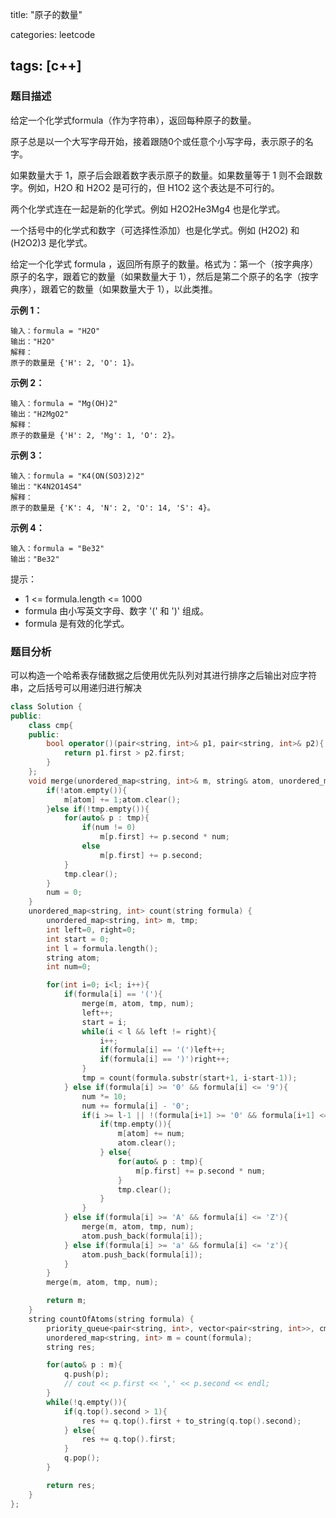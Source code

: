 title: "原子的数量"

categories: leetcode

tags: [c++]
---
### 题目描述

给定一个化学式formula（作为字符串），返回每种原子的数量。

原子总是以一个大写字母开始，接着跟随0个或任意个小写字母，表示原子的名字。

如果数量大于 1，原子后会跟着数字表示原子的数量。如果数量等于 1 则不会跟数字。例如，H2O 和 H2O2 是可行的，但 H1O2 这个表达是不可行的。

两个化学式连在一起是新的化学式。例如 H2O2He3Mg4 也是化学式。

一个括号中的化学式和数字（可选择性添加）也是化学式。例如 (H2O2) 和 (H2O2)3 是化学式。

给定一个化学式 formula ，返回所有原子的数量。格式为：第一个（按字典序）原子的名字，跟着它的数量（如果数量大于 1），然后是第二个原子的名字（按字典序），跟着它的数量（如果数量大于 1），以此类推。

**示例 1：**

~~~
输入：formula = "H2O"
输出："H2O"
解释：
原子的数量是 {'H': 2, 'O': 1}。
~~~

**示例 2：**

~~~
输入：formula = "Mg(OH)2"
输出："H2MgO2"
解释： 
原子的数量是 {'H': 2, 'Mg': 1, 'O': 2}。
~~~

**示例 3：**

~~~
输入：formula = "K4(ON(SO3)2)2"
输出："K4N2O14S4"
解释：
原子的数量是 {'K': 4, 'N': 2, 'O': 14, 'S': 4}。
~~~

**示例 4：**

~~~
输入：formula = "Be32"
输出："Be32"
~~~


提示：

* 1 <= formula.length <= 1000
* formula 由小写英文字母、数字 '(' 和 ')' 组成。
* formula 是有效的化学式。

### 题目分析

可以构造一个哈希表存储数据之后使用优先队列对其进行排序之后输出对应字符串，之后括号可以用递归进行解决

~~~c++
class Solution {
public:
    class cmp{
    public:
        bool operator()(pair<string, int>& p1, pair<string, int>& p2){
            return p1.first > p2.first;
        }
    };
    void merge(unordered_map<string, int>& m, string& atom, unordered_map<string, int>& tmp, int& num){
        if(!atom.empty()){
            m[atom] += 1;atom.clear();
        }else if(!tmp.empty()){
            for(auto& p : tmp){
                if(num != 0)
                    m[p.first] += p.second * num;
                else
                    m[p.first] += p.second;
            }
            tmp.clear();
        }
        num = 0;
    }
    unordered_map<string, int> count(string formula) {
        unordered_map<string, int> m, tmp;
        int left=0, right=0;
        int start = 0;
        int l = formula.length();
        string atom;
        int num=0;

        for(int i=0; i<l; i++){
            if(formula[i] == '('){
                merge(m, atom, tmp, num);
                left++;
                start = i;
                while(i < l && left != right){
                    i++;
                    if(formula[i] == '(')left++;
                    if(formula[i] == ')')right++;
                }
                tmp = count(formula.substr(start+1, i-start-1));
            } else if(formula[i] >= '0' && formula[i] <= '9'){
                num *= 10;
                num += formula[i] - '0';
                if(i >= l-1 || !(formula[i+1] >= '0' && formula[i+1] <= '9')){
                    if(tmp.empty()){
                        m[atom] += num;
                        atom.clear();
                    } else{
                        for(auto& p : tmp){
                            m[p.first] += p.second * num;
                        }
                        tmp.clear();
                    }
                }
            } else if(formula[i] >= 'A' && formula[i] <= 'Z'){
                merge(m, atom, tmp, num);
                atom.push_back(formula[i]);
            } else if(formula[i] >= 'a' && formula[i] <= 'z'){
                atom.push_back(formula[i]);
            }
        }
        merge(m, atom, tmp, num);

        return m;
    }
    string countOfAtoms(string formula) {
        priority_queue<pair<string, int>, vector<pair<string, int>>, cmp> q;
        unordered_map<string, int> m = count(formula);
        string res;

        for(auto& p : m){
            q.push(p);
            // cout << p.first << ',' << p.second << endl;
        }
        while(!q.empty()){
            if(q.top().second > 1){
                res += q.top().first + to_string(q.top().second);
            } else{
                res += q.top().first;
            }
            q.pop();
        }

        return res; 
    }
};
~~~

